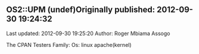 ## OS2::UPM (undef)Originally published: 2012-09-30 19:24:32 
Last updated: 2012-09-30 19:25:20 
Author: Roger Mbiama Assogo 
 
The CPAN Testers Family: Os: linux apache(kernel)